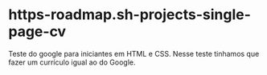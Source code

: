 # https-roadmap.sh-projects-single-page-cv
Teste do google para iniciantes em HTML e CSS. Nesse teste tinhamos que fazer um currículo igual ao do Google. 
